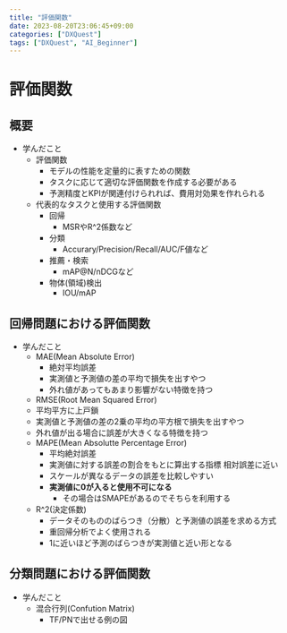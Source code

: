 ```yaml
---
title: "評価関数"
date: 2023-08-20T23:06:45+09:00
categories: ["DXQuest"]
tags: ["DXQuest", "AI_Beginner"]
---
```

# 評価関数

## 概要

- 学んだこと
  - 評価関数
    - モデルの性能を定量的に表すための関数
    - タスクに応じて適切な評価関数を作成する必要がある
    - 予測精度とKPIが関連付けられれば、費用対効果を作れられる
  - 代表的なタスクと使用する評価関数
    - 回帰
      - MSRやR^2係数など
    - 分類
      - Accurary/Precision/Recall/AUC/F値など
    - 推薦・検索
      - mAP@N/nDCGなど
    - 物体(領域)検出
      - IOU/mAP

## 回帰問題における評価関数
  
- 学んだこと
  - MAE(Mean Absolute Error)
    - 絶対平均誤差
    - 実測値と予測値の差の平均で損失を出すやつ
    - 外れ値があってもあまり影響がない特徴を持つ
  - RMSE(Root Mean Squared Error)
   - 平均平方に上戸鎖
   - 実測値と予測値の差の2乗の平均の平方根で損失を出すやつ
   - 外れ値が出る場合に誤差が大きくなる特徴を持つ
  - MAPE(Mean Absolutte Percentage Error)
    - 平均絶対誤差
    - 実測値に対する誤差の割合をもとに算出する指標 相対誤差に近い
    - スケールが異なるデータの誤差を比較しやすい
    - **実測値に0が入ると使用不可になる**
      - その場合はSMAPEがあるのでそちらを利用する
  - R^2(決定係数)
    - データそのもののばらつき（分散）と予測値の誤差を求める方式
    - 重回帰分析でよく使用される
    - 1に近いほど予測のばらつきが実測値と近い形となる
      
## 分類問題における評価関数

- 学んだこと
  - 混合行列(Confution Matrix)
    - TF/PNで出せる例の図